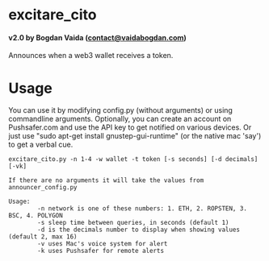 # excitare_cito
#### v2.0 by Bogdan Vaida (contact@vaidabogdan.com)

Announces when a web3 wallet receives a token.

# Usage
You can use it by modifying config.py (without arguments) or using commandline arguments. 
Optionally, you can create an account on Pushsafer.com and use the API key to get notified on various devices.
Or just use "sudo apt-get install gnustep-gui-runtime" (or the native mac 'say') to get a verbal cue.
```
excitare_cito.py -n 1-4 -w wallet -t token [-s seconds] [-d decimals] [-vk]

If there are no arguments it will take the values from announcer_config.py

Usage:
        -n network is one of these numbers: 1. ETH, 2. ROPSTEN, 3. BSC, 4. POLYGON
        -s sleep time between queries, in seconds (default 1)
        -d is the decimals number to display when showing values (default 2, max 16)
        -v uses Mac's voice system for alert
        -k uses Pushsafer for remote alerts
```

